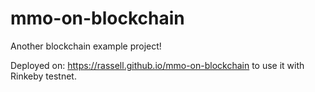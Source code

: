 # mmo-on-blockchain

Another blockchain example project!

Deployed on: https://rassell.github.io/mmo-on-blockchain to use it with Rinkeby testnet.
